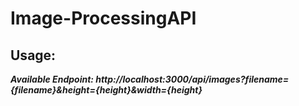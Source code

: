 # Image-ProcessingAPI

## Usage:

***Available Endpoint: http://localhost:3000/api/images?filename={filename}&height={height}&width={height}***
